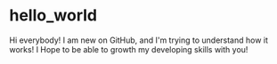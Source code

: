# hello_world

Hi everybody!
I am new on GitHub, and I'm trying to understand how it works!
I Hope to be able to growth my developing skills with you!

